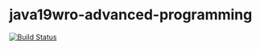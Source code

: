 # java19wro-advanced-programming
[![Build Status](https://travis-ci.org/ZawadaMatt/java19wro-advanced-programming.svg?branch=master)](https://travis-ci.org/ZawadaMatt/java19wro-advanced-programming)